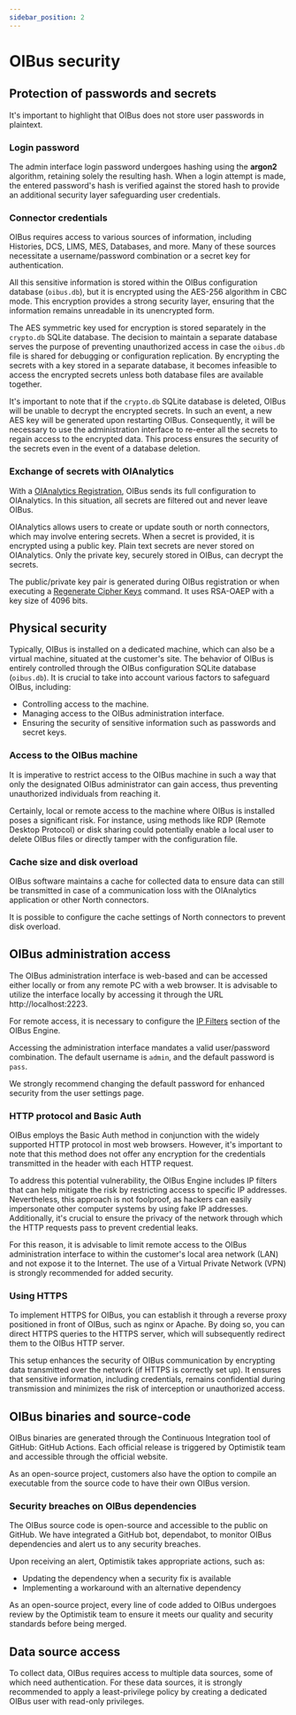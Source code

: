 ```yaml
---
sidebar_position: 2
---
```


# OIBus security

## Protection of passwords and secrets

It's important to highlight that OIBus does not store user passwords in plaintext.

### Login password

The admin interface login password undergoes hashing using the **argon2** algorithm, retaining solely the resulting hash. When a login
attempt is made, the entered password's hash is verified against the stored hash to provide an additional security layer safeguarding user
credentials.

### Connector credentials

OIBus requires access to various sources of information, including Histories, DCS, LIMS, MES, Databases, and more. Many of these sources
necessitate a username/password combination or a secret key for authentication.

All this sensitive information is stored within the OIBus configuration database (`oibus.db`), but it is encrypted using the AES-256
algorithm in CBC mode. This encryption provides a strong security layer, ensuring that the information remains unreadable in its unencrypted
form.

The AES symmetric key used for encryption is stored separately in the `crypto.db` SQLite database. The decision to maintain a separate
database serves the purpose of preventing unauthorized access in case the `oibus.db` file is shared for debugging or configuration
replication. By encrypting the secrets with a key stored in a separate database, it becomes infeasible to access the encrypted secrets
unless both database files are available together.

It's important to note that if the `crypto.db` SQLite database is deleted, OIBus will be unable to decrypt the encrypted secrets. In such an
event, a new AES key will be generated upon restarting OIBus. Consequently, it will be necessary to use the administration interface to
re-enter all the secrets to regain access to the encrypted data. This process ensures the security of the secrets even in the event of a
database deletion.

### Exchange of secrets with OIAnalytics

With a [OIAnalytics Registration](./oianalytics-registration.mdx), OIBus sends its full configuration to OIAnalytics. In this situation, all
secrets are filtered out and never leave OIBus.

OIAnalytics allows users to create or update south or north connectors, which may involve entering secrets. When a secret is provided, it is
encrypted using a public key. Plain text secrets are never stored on OIAnalytics. Only the private key, securely stored in OIBus, can
decrypt the secrets.

The public/private key pair is generated during OIBus registration or when executing a
[Regenerate Cipher Keys](./oianalytics-registration.mdx#regenerate-cipher-keys) command. It uses RSA-OAEP with a key size of 4096 bits.

## Physical security

Typically, OIBus is installed on a dedicated machine, which can also be a virtual machine, situated at the customer's site. The behavior of
OIBus is entirely controlled through the OIBus configuration SQLite database (`oibus.db`). It is crucial to take into account various
factors to safeguard OIBus, including:

- Controlling access to the machine.
- Managing access to the OIBus administration interface.
- Ensuring the security of sensitive information such as passwords and secret keys.

### Access to the OIBus machine

It is imperative to restrict access to the OIBus machine in such a way that only the designated OIBus administrator can gain access, thus
preventing unauthorized individuals from reaching it.

Certainly, local or remote access to the machine where OIBus is installed poses a significant risk. For instance, using methods like RDP
(Remote Desktop Protocol) or disk sharing could potentially enable a local user to delete OIBus files or directly tamper with the
configuration file.

### Cache size and disk overload

OIBus software maintains a cache for collected data to ensure data can still be transmitted in case of a communication loss with the
OIAnalytics application or other North connectors.

It is possible to configure the cache settings of North connectors to prevent disk overload.

## OIBus administration access

The OIBus administration interface is web-based and can be accessed either locally or from any remote PC with a web browser. It is advisable
to utilize the interface locally by accessing it through the URL http://localhost:2223.

For remote access, it is necessary to configure the [IP Filters](../engine/ip-filters.md) section of the OIBus Engine.

Accessing the administration interface mandates a valid user/password combination. The default username is `admin`, and the default password
is `pass`.

We strongly recommend changing the default password for enhanced security from the user settings page.

### HTTP protocol and Basic Auth

OIBus employs the Basic Auth method in conjunction with the widely supported HTTP protocol in most web browsers. However, it's important to
note that this method does not offer any encryption for the credentials transmitted in the header with each HTTP request.

To address this potential vulnerability, the OIBus Engine includes IP filters that can help mitigate the risk by restricting access to
specific IP addresses. Nevertheless, this approach is not foolproof, as hackers can easily impersonate other computer systems by using fake
IP addresses. Additionally, it's crucial to ensure the privacy of the network through which the HTTP requests pass to prevent credential
leaks.

For this reason, it is advisable to limit remote access to the OIBus administration interface to within the customer's local area network
(LAN) and not expose it to the Internet. The use of a Virtual Private Network (VPN) is strongly recommended for added security.

### Using HTTPS

To implement HTTPS for OIBus, you can establish it through a reverse proxy positioned in front of OIBus, such as nginx or Apache. By doing
so, you can direct HTTPS queries to the HTTPS server, which will subsequently redirect them to the OIBus HTTP server.

This setup enhances the security of OIBus communication by encrypting data transmitted over the network (if HTTPS is correctly set up). It
ensures that sensitive information, including credentials, remains confidential during transmission and minimizes the risk of interception
or unauthorized access.

## OIBus binaries and source-code

OIBus binaries are generated through the Continuous Integration tool of GitHub: GitHub Actions. Each official release is triggered by
Optimistik team and accessible through the official website.

As an open-source project, customers also have the option to compile an executable from the source code to have their own OIBus version.

### Security breaches on OIBus dependencies

The OIBus source code is open-source and accessible to the public on GitHub. We have integrated a GitHub bot, dependabot, to monitor OIBus
dependencies and alert us to any security breaches.

Upon receiving an alert, Optimistik takes appropriate actions, such as:

- Updating the dependency when a security fix is available
- Implementing a workaround with an alternative dependency

As an open-source project, every line of code added to OIBus undergoes review by the Optimistik team to ensure it meets our quality and
security standards before being merged.

## Data source access

To collect data, OIBus requires access to multiple data sources, some of which need authentication. For these data sources, it is strongly
recommended to apply a least-privilege policy by creating a dedicated OIBus user with read-only privileges.

